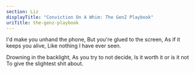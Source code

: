 ```yaml
---
section: Liz
displayTitle: "Conviction On A Whim: The GenZ Playbook"
uriTitle: the-genz-playbook
---
```


I'd make you unhand the phone,
But you're glued to the screen,
As if it keeps you alive,
Like nothing I have ever seen.

Drowning in the backlight,
As you try to not decide,
Is it worth it or is it not
To give the slightest shit about.